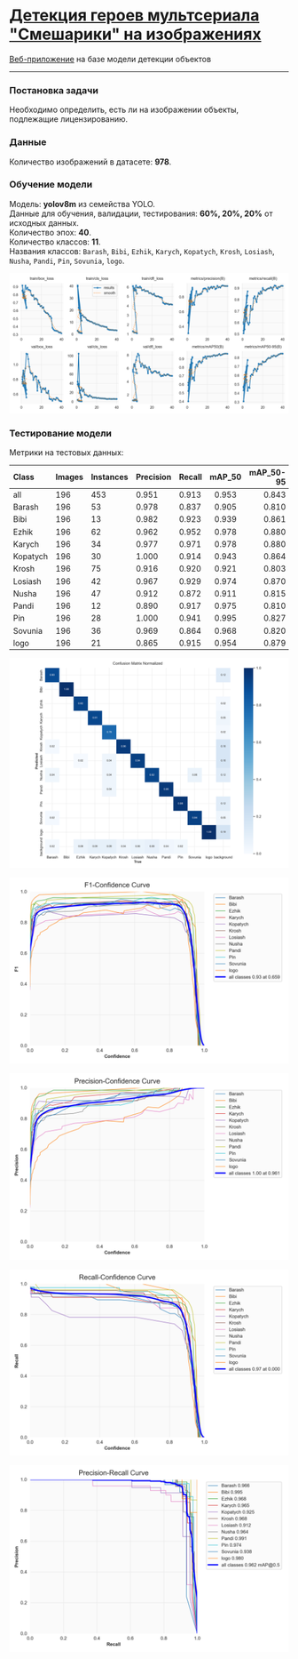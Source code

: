 # [Детекция героев мультсериала "Смешарики" на изображениях](https://smeshariki-detection.streamlit.app/)
[Веб-приложение](https://smeshariki-detection.streamlit.app/) на базе модели детекции объектов

---

### Постановка задачи

Необходимо определить, есть ли на изображении объекты, подлежащие лицензированию.


### Данные

Количество изображений в датасете: **978**.


### Обучение модели

Модель: **yolov8m** из семейства YOLO.  
Данные для обучения, валидации, тестирования: **60%, 20%, 20%** от исходных данных.  
Количество эпох: **40**.  
Количество классов: **11**.  
Названия классов: `Barash`, `Bibi`, `Ezhik`, `Karych`, `Kopatych`, `Krosh`, `Losiash`, `Nusha`, `Pandi`, `Pin`, `Sovunia`, `logo`.

![Лосс и метрики во время обучения](https://github.com/Nanobelka/Smeshariki_detection_demo/blob/main/images/results.png)


### Тестирование модели

Метрики на тестовых данных:

|   Class  | Images | Instances | Precision | Recall | mAP_50 | mAP_50-95 |
|:---------|--------|-----------|-----------|--------|:------:|----------:|
| all      | 196    | 453       | 0.951     | 0.913  | 0.953  | 0.843     |
| Barash   | 196    | 53        | 0.978     | 0.837  | 0.905  | 0.810     |
| Bibi     | 196    | 13        | 0.982     | 0.923  | 0.939  | 0.861     |
| Ezhik    | 196    | 62        | 0.962     | 0.952  | 0.978  | 0.880     |
| Karych   | 196    | 34        | 0.977     | 0.971  | 0.978  | 0.880     |
| Kopatych | 196    | 30        | 1.000     | 0.914  | 0.943  | 0.864     |
| Krosh    | 196    | 75        | 0.916     | 0.920  | 0.921  | 0.803     |
| Losiash  | 196    | 42        | 0.967     | 0.929  | 0.974  | 0.870     |
| Nusha    | 196    | 47        | 0.912     | 0.872  | 0.911  | 0.815     |
| Pandi    | 196    | 12        | 0.890     | 0.917  | 0.975  | 0.810     |
| Pin      | 196    | 28        | 1.000     | 0.941  | 0.995  | 0.827     |
| Sovunia  | 196    | 36        | 0.969     | 0.864  | 0.968  | 0.820     |
| logo     | 196    | 21        | 0.865     | 0.915  | 0.954  | 0.879     |

![Нормализованная Confusion Matrix](https://github.com/Nanobelka/Smeshariki_detection_demo/blob/main/images/confusion_matrix_normalized.png)

![Кривая F1~Confidence](https://github.com/Nanobelka/Smeshariki_detection_demo/blob/main/images/F1_curve.png)

![Кривая Precision~Confidence](https://github.com/Nanobelka/Smeshariki_detection_demo/blob/main/images/P_curve.png)

![Кривая Recall~Confidence](https://github.com/Nanobelka/Smeshariki_detection_demo/blob/main/images/R_curve.png)

![Кривая Precision~Recall](https://github.com/Nanobelka/Smeshariki_detection_demo/blob/main/images/PR_curve.png)
